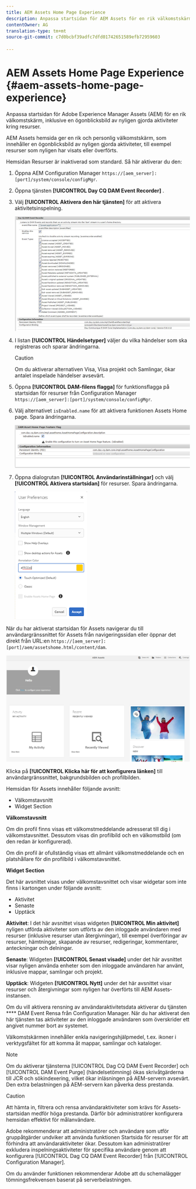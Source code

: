 ```yaml
---
title: AEM Assets Home Page Experience
description: Anpassa startsidan för AEM Assets för en rik välkomstskärm, inklusive en ögonblicksbild av nyligen gjorda aktiviteter kring resurser.
contentOwner: AG
translation-type: tm+mt
source-git-commit: c7d0bcbf39adfc7dfd01742651589efb72959603

---
```



# AEM Assets Home Page Experience {#aem-assets-home-page-experience}

Anpassa startsidan för Adobe Experience Manager Assets (AEM) för en rik välkomstskärm, inklusive en ögonblicksbild av nyligen gjorda aktiviteter kring resurser.

AEM Assets hemsida ger en rik och personlig välkomstskärm, som innehåller en ögonblicksbild av nyligen gjorda aktiviteter, till exempel resurser som nyligen har visats eller överförts.

Hemsidan Resurser är inaktiverad som standard. Så här aktiverar du den:

1. Öppna AEM Configuration Manager `https://[aem_server]:[port]/system/console/configMgr`.
1. Öppna tjänsten **[!UICONTROL Day CQ DAM Event Recorder]** .
1. Välj **[!UICONTROL Aktivera den här tjänsten]** för att aktivera aktivitetsinspelning.

   ![chlimage_1-250](assets/chlimage_1-250.png)

1. I listan **[!UICONTROL Händelsetyper]** väljer du vilka händelser som ska registreras och sparar ändringarna.

   >[!CAUTION]
   >
   >Om du aktiverar alternativen Visa, Visa projekt och Samlingar, ökar antalet inspelade händelser avsevärt.

1. Öppna **[!UICONTROL DAM-filens flagga]** för funktionsflagga på startsidan för resurser från Configuration Manager `https://[aem_server]:[port]/system/console/configMgr`.
1. Välj alternativet `isEnabled.name` för att aktivera funktionen Assets Home page. Spara ändringarna.

   ![chlimage_1-251](assets/chlimage_1-251.png)

1. Öppna dialogrutan **[!UICONTROL Användarinställningar]** och välj **[!UICONTROL Aktivera startsidan]** för resurser. Spara ändringarna.

   ![Aktivera startsidan för resurser i dialogrutan Användarinställningar](assets/Annotation-color.png)

När du har aktiverat startsidan för Assets navigerar du till användargränssnittet för Assets från navigeringssidan eller öppnar det direkt från URL:en `https://[aem_server]:[port]/aem/assetshome.html/content/dam`.

![konfigurera Experience link i Assets-användargränssnittet](assets/config-experience-link.png)

Klicka på **[!UICONTROL Klicka här för att konfigurera länken]** till användargränssnittet, bakgrundsbilden och profilbilden.

Hemsidan för Assets innehåller följande avsnitt:

* Välkomstavsnitt
* Widget Section

**Välkomstavsnitt**

Om din profil finns visas ett välkomstmeddelande adresserat till dig i välkomstavsnittet. Dessutom visas din profilbild och en välkomstbild (om den redan är konfigurerad).

Om din profil är ofullständig visas ett allmänt välkomstmeddelande och en platshållare för din profilbild i välkomstavsnittet.

**Widget Section**

Det här avsnittet visas under välkomstavsnittet och visar widgetar som inte finns i kartongen under följande avsnitt:

* Aktivitet
* Senaste
* Upptäck

**Aktivitet**: I det här avsnittet visas widgeten **[!UICONTROL Min aktivitet]** nyligen utförda aktiviteter som utförts av den inloggade användaren med resurser (inklusive resurser utan återgivningar), till exempel överföringar av resurser, hämtningar, skapande av resurser, redigeringar, kommentarer, anteckningar och delningar.

**Senaste**: Widgeten **[!UICONTROL Senast visade]** under det här avsnittet visar nyligen använda enheter som den inloggade användaren har använt, inklusive mappar, samlingar och projekt.

**Upptäck**: Widgeten **[!UICONTROL Nytt]** under det här avsnittet visar resurser och återgivningar som nyligen har överförts till AEM Assets-instansen.

Om du vill aktivera rensning av användaraktivitetsdata aktiverar du tjänsten **** DAM Event Rensa från Configuration Manager. När du har aktiverat den här tjänsten tas aktiviteter av den inloggade användaren som överskrider ett angivet nummer bort av systemet.

Välkomstskärmen innehåller enkla navigeringshjälpmedel, t.ex. ikoner i verktygsfältet för att komma åt mappar, samlingar och kataloger.

>[!NOTE]
>
>Om du aktiverar tjänsterna [!UICONTROL Dag CQ DAM Event Recorder] och [!UICONTROL DAM Event Purge] (händelsetömning) ökas skrivåtgärderna till JCR och sökindexering, vilket ökar inläsningen på AEM-servern avsevärt. Den extra belastningen på AEM-servern kan påverka dess prestanda.

>[!CAUTION]
>
>Att hämta in, filtrera och rensa användaraktiviteter som krävs för Assets-startsidan medför höga prestanda. Därför bör administratörer konfigurera hemsidan effektivt för målanvändare.
>
>Adobe rekommenderar att administratörer och användare som utför gruppåtgärder undviker att använda funktionen Startsida för resurser för att förhindra att användaraktiviteter ökar. Dessutom kan administratörer exkludera inspelningsaktiviteter för specifika användare genom att konfigurera [!UICONTROL Dag CQ DAM Event Recorder] från [!UICONTROL Configuration Manager].
>
>Om du använder funktionen rekommenderar Adobe att du schemalägger tömningsfrekvensen baserat på serverbelastningen.

